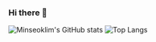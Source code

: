 ### Hi there 👋
![Minseoklim's GitHub stats](https://github-readme-stats.vercel.app/api?username=minseoklim&count_private=true&show_icons=true)
![Top Langs](https://github-readme-stats.vercel.app/api/top-langs/?username=minseoklim&layout=compact)

<!--
**minseokLim/minseoklim** is a ✨ _special_ ✨ repository because its `README.md` (this file) appears on your GitHub profile.

Here are some ideas to get you started:

- 🔭 I’m currently working on ...
- 🌱 I’m currently learning ...
- 👯 I’m looking to collaborate on ...
- 🤔 I’m looking for help with ...
- 💬 Ask me about ...
- 📫 How to reach me: ...
- 😄 Pronouns: ...
- ⚡ Fun fact: ...
-->

